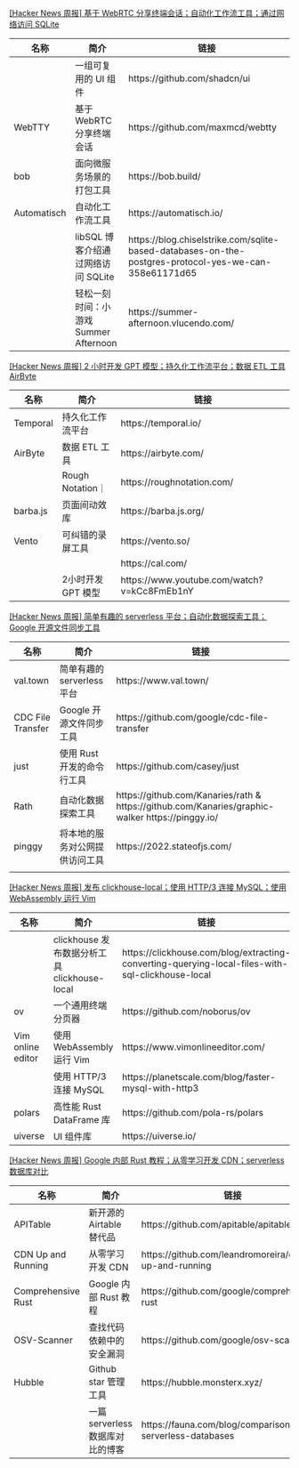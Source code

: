 [[Hacker News 周报] 基于 WebRTC 分享终端会话；自动化工作流工具；通过网络访问
SQLite](https://www.bilibili.com/video/BV1Y8411371f)
<table>
  <theader>
    <th>名称</th>
    <th>简介</th>
    <th>链接</th>
  </theader>
  <tbody>
    <tr>
      <td></td>
      <td>一组可复用的 UI 组件</td>
      <td>https://github.com/shadcn/ui</td>
    </tr><tr>
      <td>WebTTY</td>
      <td>基于 WebRTC 分享终端会话</td>
      <td>https://github.com/maxmcd/webtty</td>
    </tr><tr>
      <td>bob</td>
      <td>面向微服务场景的打包工具</td>
      <td>https://bob.build/</td>
    </tr><tr>
      <td>Automatisch</td>
      <td>自动化工作流工具</td>
      <td>https://automatisch.io/</td>
    </tr><tr>
      <td></td>
      <td>libSQL 博客介绍通过网络访问 SQLite</td>
      <td>https://blog.chiselstrike.com/sqlite-based-databases-on-the-postgres-protocol-yes-we-can-358e61171d65</td>
    </tr><tr>
      <td></td>
      <td>轻松一刻时间：小游戏 Summer Afternoon</td>
      <td>https://summer-afternoon.vlucendo.com/</td>
    </tr>
  </tbody>
</table>

[[Hacker News 周报] 2 小时开发 GPT 模型；持久化工作流平台；数据 ETL 工具
AirByte](https://www.bilibili.com/video/BV1C24y1r7yJ)
<table>
  <theader>
    <th>名称</th>
    <th>简介</th>
    <th>链接</th>
  </theader>
  <tbody>
    <tr>
      <td>Temporal</td>
      <td>持久化工作流平台</td>
      <td>https://temporal.io/</td>
    </tr><tr>
      <td>AirByte</td>
      <td>数据 ETL 工具</td>
      <td>https://airbyte.com/</td>
    </tr><tr>
      <td></td>
      <td>Rough Notation｜</td>
      <td>https://roughnotation.com/</td>
    </tr><tr>
      <td>barba.js</td>
      <td>页面间动效库</td>
      <td>https://barba.js.org/</td>
    </tr><tr>
      <td>Vento</td>
      <td>可纠错的录屏工具</td>
      <td>https://vento.so/</td>
    </tr><tr>
      <td></td>
      <td></td>
      <td>https://cal.com/</td>
    </tr><tr>
      <td></td>
      <td>2小时开发 GPT 模型</td>
      <td>https://www.youtube.com/watch?v=kCc8FmEb1nY</td>
    </tr>
  </tbody>
</table>

[[Hacker News 周报] 简单有趣的 serverless 平台；自动化数据探索工具；Google
开源文件同步工具](https://www.bilibili.com/video/BV1784y1h7eq)
<table>
  <theader>
    <th>名称</th>
    <th>简介</th>
    <th>链接</th>
  </theader>
  <tbody>
    <tr>
      <td>val.town</td>
      <td>简单有趣的 serverless 平台</td>
      <td>https://www.val.town/</td>
    </tr><tr>
      <td>CDC File Transfer</td>
      <td>Google 开源文件同步工具</td>
      <td>https://github.com/google/cdc-file-transfer</td>
    </tr><tr>
      <td>just</td>
      <td>使用 Rust 开发的命令行工具</td>
      <td>https://github.com/casey/just</td>
    </tr><tr>
      <td>Rath</td>
      <td>自动化数据探索工具</td>
      <td>https://github.com/Kanaries/rath &
        https://github.com/Kanaries/graphic-walker https://pinggy.io/</td>
    </tr><tr>
      <td>pinggy</td>
      <td>将本地的服务对公网提供访问工具</td>
      <td>https://2022.stateofjs.com/</td>
    </tr><tr>
      <td></td>
      <td></td>
      <td></td>
    </tr>
  </tbody>
</table>

[[Hacker News 周报] 发布 clickhouse-local；使用 HTTP/3 连接 MySQL；使用 WebAssembly 运行
Vim](https://www.bilibili.com/video/BV1ad4y1E7SC)
<table>
  <theader>
    <th>名称</th>
    <th>简介</th>
    <th>链接</th>
  </theader>
  <tbody>
    <tr>
      <td></td>
      <td>clickhouse 发布数据分析工具 clickhouse-local</td>
      <td>https://clickhouse.com/blog/extracting-converting-querying-local-files-with-sql-clickhouse-local</td>
    </tr><tr>
      <td>ov</td>
      <td>一个通用终端分页器</td>
      <td>https://github.com/noborus/ov</td>
    </tr><tr>
      <td>Vim online editor</td>
      <td>使用 WebAssembly 运行 Vim</td>
      <td>https://www.vimonlineeditor.com/</td>
    </tr><tr>
      <td></td>
      <td>使用 HTTP/3 连接 MySQL</td>
      <td>https://planetscale.com/blog/faster-mysql-with-http3</td>
    </tr><tr>
      <td>polars</td>
      <td>高性能 Rust DataFrame 库</td>
      <td>https://github.com/pola-rs/polars</td>
    </tr><tr>
      <td>uiverse</td>
      <td>UI 组件库</td>
      <td>https://uiverse.io/</td>
    </tr>
  </tbody>
</table>

[[Hacker News 周报] Google 内部 Rust 教程；从零学习开发 CDN；serverless
数据库对比](https://www.bilibili.com/video/BV1pM411y72o)
<table>
  <theader>
    <th>名称</th>
    <th>简介</th>
    <th>链接</th>
  </theader>
  <tbody>
    <tr>
      <td>APITable</td>
      <td>新开源的 Airtable 替代品</td>
      <td>https://github.com/apitable/apitable</td>
    </tr><tr>
      <td>CDN Up and Running</td>
      <td>从零学习开发 CDN</td>
      <td>https://github.com/leandromoreira/cdn-up-and-running</td>
    </tr><tr>
      <td>Comprehensive Rust</td>
      <td>Google 内部 Rust 教程</td>
      <td>https://github.com/google/comprehensive-rust</td>
    </tr><tr>
      <td>OSV-Scanner</td>
      <td>查找代码依赖中的安全漏洞</td>
      <td>https://github.com/google/osv-scanner</td>
    </tr><tr>
      <td>Hubble</td>
      <td>Github star 管理工具</td>
      <td>https://hubble.monsterx.xyz/</td>
    </tr><tr>
      <td></td>
      <td>一篇 serverless 数据库对比的博客</td>
      <td>https://fauna.com/blog/comparison-of-serverless-databases</td>
    </tr>
  </tbody>
</table>